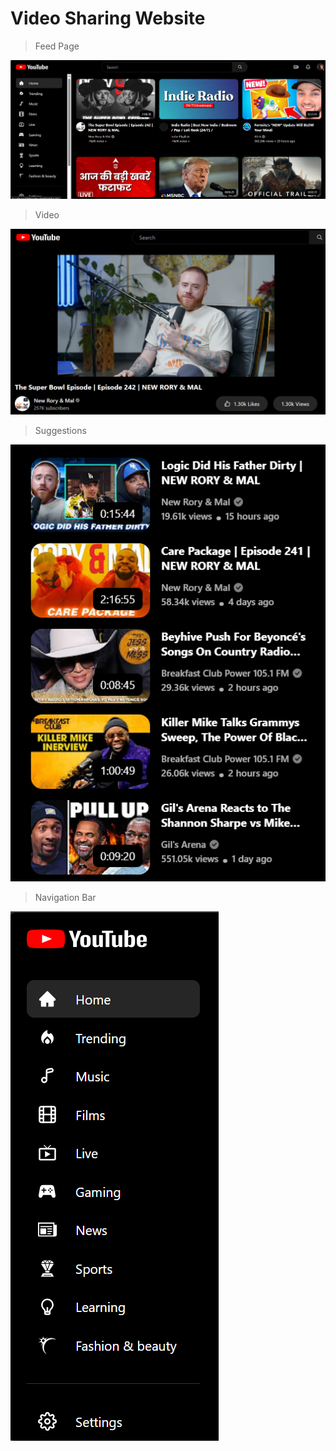# Video Sharing Website

> Feed Page

![alt text](image.png)

> Video 

![alt text](image-1.png)

> Suggestions 

![alt text](image-2.png)

> Navigation Bar

![alt text](image-3.png)